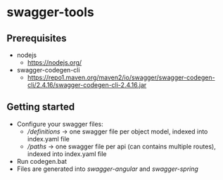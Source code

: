 # swagger-tools

## Prerequisites
* nodejs
  * https://nodejs.org/
* swagger-codegen-cli
  * https://repo1.maven.org/maven2/io/swagger/swagger-codegen-cli/2.4.16/swagger-codegen-cli-2.4.16.jar

## Getting started
* Configure your swagger files:
  * _/definitions_ → one swagger file per object model, indexed into index.yaml file
  * _/paths_ → one swagger file per api (can contains multiple routes), indexed into index.yaml file
* Run codegen.bat
* Files are generated into _swagger-angular_ and _swagger-spring_